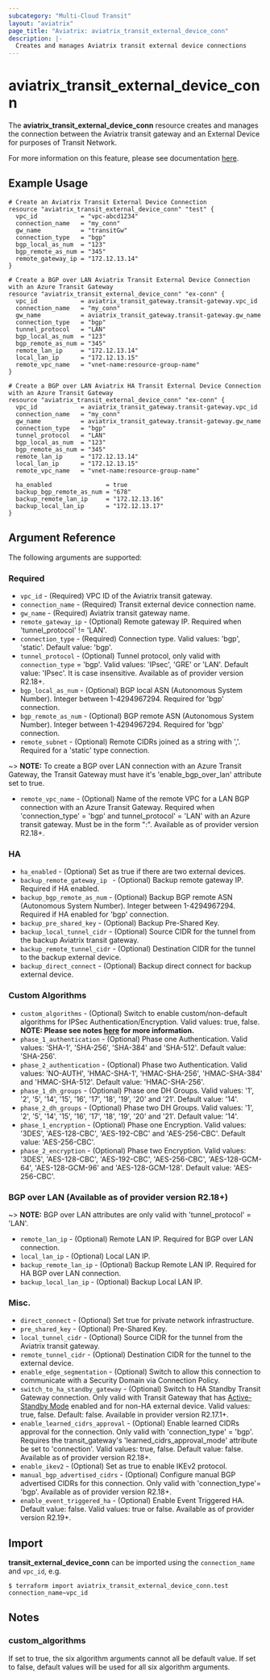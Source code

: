 ```yaml
---
subcategory: "Multi-Cloud Transit"
layout: "aviatrix"
page_title: "Aviatrix: aviatrix_transit_external_device_conn"
description: |-
  Creates and manages Aviatrix transit external device connections
---
```


# aviatrix_transit_external_device_conn

The **aviatrix_transit_external_device_conn** resource creates and manages the connection between the Aviatrix transit gateway and an External Device for purposes of Transit Network.

For more information on this feature, please see documentation [here](https://docs.aviatrix.com/HowTos/transitgw_external.html).

## Example Usage

```hcl
# Create an Aviatrix Transit External Device Connection
resource "aviatrix_transit_external_device_conn" "test" {
  vpc_id            = "vpc-abcd1234"
  connection_name   = "my_conn"
  gw_name           = "transitGw"
  connection_type   = "bgp"
  bgp_local_as_num  = "123"
  bgp_remote_as_num = "345"
  remote_gateway_ip = "172.12.13.14"
}
```
```hcl
# Create a BGP over LAN Aviatrix Transit External Device Connection with an Azure Transit Gateway
resource "aviatrix_transit_external_device_conn" "ex-conn" {
  vpc_id            = aviatrix_transit_gateway.transit-gateway.vpc_id
  connection_name   = "my_conn"
  gw_name           = aviatrix_transit_gateway.transit-gateway.gw_name
  connection_type   = "bgp"
  tunnel_protocol   = "LAN"
  bgp_local_as_num  = "123"
  bgp_remote_as_num = "345"
  remote_lan_ip     = "172.12.13.14"
  local_lan_ip      = "172.12.13.15"
  remote_vpc_name   = "vnet-name:resource-group-name"
}
```
```hcl
# Create a BGP over LAN Aviatrix HA Transit External Device Connection with an Azure Transit Gateway
resource "aviatrix_transit_external_device_conn" "ex-conn" {
  vpc_id            = aviatrix_transit_gateway.transit-gateway.vpc_id
  connection_name   = "my_conn"
  gw_name           = aviatrix_transit_gateway.transit-gateway.gw_name
  connection_type   = "bgp"
  tunnel_protocol   = "LAN"
  bgp_local_as_num  = "123"
  bgp_remote_as_num = "345"
  remote_lan_ip     = "172.12.13.14"
  local_lan_ip      = "172.12.13.15"
  remote_vpc_name   = "vnet-name:resource-group-name"

  ha_enabled               = true
  backup_bgp_remote_as_num = "678"
  backup_remote_lan_ip     = "172.12.13.16"
  backup_local_lan_ip      = "172.12.13.17"
}
```

## Argument Reference

The following arguments are supported:

### Required
* `vpc_id` - (Required) VPC ID of the Aviatrix transit gateway.
* `connection_name` - (Required) Transit external device connection name.
* `gw_name` - (Required) Aviatrix transit gateway name.
* `remote_gateway_ip` - (Optional) Remote gateway IP. Required when 'tunnel_protocol' != 'LAN'.
* `connection_type` - (Required) Connection type. Valid values: 'bgp', 'static'. Default value: 'bgp'.
* `tunnel_protocol` - (Optional) Tunnel protocol, only valid with `connection_type` = 'bgp'. Valid values: 'IPsec', 'GRE' or 'LAN'. Default value: 'IPsec'. It is case insensitive. Available as of provider version R2.18+.
* `bgp_local_as_num` - (Optional) BGP local ASN (Autonomous System Number). Integer between 1-4294967294. Required for 'bgp' connection.
* `bgp_remote_as_num` - (Optional) BGP remote ASN (Autonomous System Number). Integer between 1-4294967294. Required for 'bgp' connection.
* `remote_subnet` - (Optional) Remote CIDRs joined as a string with ','. Required for a 'static' type connection.

~> **NOTE:** To create a BGP over LAN connection with an Azure Transit Gateway, the Transit Gateway must have it's 'enable_bgp_over_lan' attribute set to true.

* `remote_vpc_name` - (Optional) Name of the remote VPC for a LAN BGP connection with an Azure Transit Gateway. Required when 'connection_type' = 'bgp' and tunnel_protocol' = 'LAN' with an Azure transit gateway. Must be in the form "<VNET-name>:<resource-group-name>". Available as of provider version R2.18+.

### HA
* `ha_enabled` - (Optional) Set as true if there are two external devices.
* `backup_remote_gateway_ip ` - (Optional) Backup remote gateway IP. Required if HA enabled.
* `backup_bgp_remote_as_num` - (Optional) Backup BGP remote ASN (Autonomous System Number). Integer between 1-4294967294. Required if HA enabled for 'bgp' connection.
* `backup_pre_shared_key` - (Optional) Backup Pre-Shared Key.
* `backup_local_tunnel_cidr` - (Optional) Source CIDR for the tunnel from the backup Aviatrix transit gateway.
* `backup_remote_tunnel_cidr` - (Optional) Destination CIDR for the tunnel to the backup external device.
* `backup_direct_connect` - (Optional) Backup direct connect for backup external device.

### Custom Algorithms
* `custom_algorithms` - (Optional) Switch to enable custom/non-default algorithms for IPSec Authentication/Encryption. Valid values: true, false. **NOTE: Please see notes [here](#custom_algorithms-1) for more information.**
* `phase_1_authentication` - (Optional) Phase one Authentication. Valid values: 'SHA-1', 'SHA-256', 'SHA-384' and 'SHA-512'. Default value: 'SHA-256'.
* `phase_2_authentication` - (Optional) Phase two Authentication. Valid values: 'NO-AUTH', 'HMAC-SHA-1', 'HMAC-SHA-256', 'HMAC-SHA-384' and 'HMAC-SHA-512'. Default value: 'HMAC-SHA-256'.
* `phase_1_dh_groups` - (Optional) Phase one DH Groups. Valid values: '1', '2', '5', '14', '15', '16', '17', '18', '19', '20' and '21'. Default value: '14'.
* `phase_2_dh_groups` - (Optional) Phase two DH Groups. Valid values: '1', '2', '5', '14', '15', '16', '17', '18', '19', '20' and '21'. Default value: '14'.
* `phase_1_encryption` - (Optional) Phase one Encryption. Valid values: '3DES', 'AES-128-CBC', 'AES-192-CBC' and 'AES-256-CBC'. Default value: 'AES-256-CBC'.
* `phase_2_encryption` - (Optional) Phase two Encryption. Valid values: '3DES', 'AES-128-CBC', 'AES-192-CBC', 'AES-256-CBC', 'AES-128-GCM-64', 'AES-128-GCM-96' and 'AES-128-GCM-128'. Default value: 'AES-256-CBC'.

### BGP over LAN (Available as of provider version R2.18+)

~> **NOTE:** BGP over LAN attributes are only valid with 'tunnel_protocol' = 'LAN'.

* `remote_lan_ip` - (Optional) Remote LAN IP. Required for BGP over LAN connection.
* `local_lan_ip` - (Optional) Local LAN IP.
* `backup_remote_lan_ip` - (Optional) Backup Remote LAN IP. Required for HA BGP over LAN connection.
* `backup_local_lan_ip` - (Optional) Backup Local LAN IP.

### Misc.
* `direct_connect` - (Optional) Set true for private network infrastructure.
* `pre_shared_key` - (Optional) Pre-Shared Key.
* `local_tunnel_cidr` - (Optional) Source CIDR for the tunnel from the Aviatrix transit gateway.
* `remote_tunnel_cidr` - (Optional) Destination CIDR for the tunnel to the external device.
* `enable_edge_segmentation` - (Optional) Switch to allow this connection to communicate with a Security Domain via Connection Policy.
* `switch_to_ha_standby_gateway` - (Optional) Switch to HA Standby Transit Gateway connection. Only valid with Transit Gateway that has [Active-Standby Mode](https://docs.aviatrix.com/HowTos/transit_advanced.html#active-standby) enabled and for non-HA external device. Valid values: true, false. Default: false. Available in provider version R2.17.1+.
* `enable_learned_cidrs_approval` - (Optional) Enable learned CIDRs approval for the connection. Only valid with 'connection_type' = 'bgp'. Requires the transit_gateway's 'learned_cidrs_approval_mode' attribute be set to 'connection'. Valid values: true, false. Default value: false. Available as of provider version R2.18+.
* `enable_ikev2` - (Optional) Set as true to enable IKEv2 protocol.
* `manual_bgp_advertised_cidrs` - (Optional) Configure manual BGP advertised CIDRs for this connection. Only valid with 'connection_type'= 'bgp'. Available as of provider version R2.18+.
* `enable_event_triggered_ha` - (Optional) Enable Event Triggered HA. Default value: false. Valid values: true or false. Available as of provider version R2.19+.

## Import

**transit_external_device_conn** can be imported using the `connection_name` and `vpc_id`, e.g.

```
$ terraform import aviatrix_transit_external_device_conn.test connection_name~vpc_id
```

## Notes
### custom_algorithms
If set to true, the six algorithm arguments cannot all be default value. If set to false, default values will be used for all six algorithm arguments.
